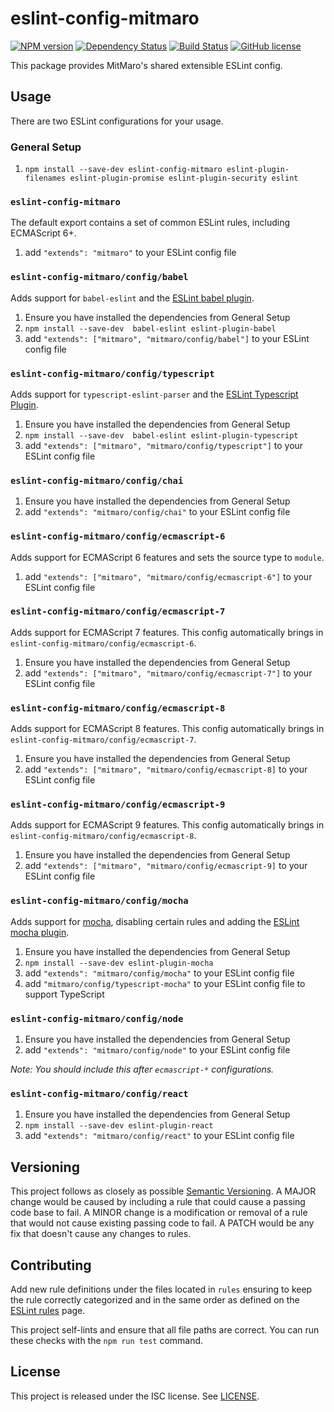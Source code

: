# eslint-config-mitmaro

[![NPM version](https://img.shields.io/npm/v/eslint-config-mitmaro.svg)][1]
[![Dependency Status](https://david-dm.org/MitMaro/eslint-config-mitmaro.svg)][2]
[![Build Status](https://travis-ci.org/MitMaro/eslint-config-mitmaro.svg?branch=master)][3]
[![GitHub license](https://img.shields.io/badge/license-ISC-blue.svg)][4]

This package provides MitMaro's shared extensible ESLint config.

## Usage

There are two ESLint configurations for your usage.

### General Setup

1. `npm install --save-dev eslint-config-mitmaro eslint-plugin-filenames eslint-plugin-promise eslint-plugin-security eslint`

### `eslint-config-mitmaro`

The default export contains a set of common ESLint rules, including ECMAScript 6+.

1. add `"extends": "mitmaro"` to your ESLint config file

### `eslint-config-mitmaro/config/babel`

Adds support for `babel-eslint` and the [ESLint babel plugin][5].

1. Ensure you have installed the dependencies from General Setup
1. `npm install --save-dev  babel-eslint eslint-plugin-babel`
1. add `"extends": ["mitmaro", "mitmaro/config/babel"]` to your ESLint config file

### `eslint-config-mitmaro/config/typescript`

Adds support for `typescript-eslint-parser` and the [ESLint Typescript Plugin][eslint-plugin-typescript].

1. Ensure you have installed the dependencies from General Setup
1. `npm install --save-dev  babel-eslint eslint-plugin-typescript`
1. add `"extends": ["mitmaro", "mitmaro/config/typescript"]` to your ESLint config file

### `eslint-config-mitmaro/config/chai`

1. Ensure you have installed the dependencies from General Setup
1. add `"extends": "mitmaro/config/chai"` to your ESLint config file

### `eslint-config-mitmaro/config/ecmascript-6`

Adds support for ECMAScript 6 features and sets the source type to `module`.

1. add `"extends": ["mitmaro", "mitmaro/config/ecmascript-6"]` to your ESLint config file

### `eslint-config-mitmaro/config/ecmascript-7`

Adds support for ECMAScript 7 features. This config automatically brings in `eslint-config-mitmaro/config/ecmascript-6`.

1. Ensure you have installed the dependencies from General Setup
1. add `"extends": ["mitmaro", "mitmaro/config/ecmascript-7"]` to your ESLint config file

### `eslint-config-mitmaro/config/ecmascript-8`

Adds support for ECMAScript 8 features. This config automatically brings in `eslint-config-mitmaro/config/ecmascript-7`.

1. Ensure you have installed the dependencies from General Setup
1. add `"extends": ["mitmaro", "mitmaro/config/ecmascript-8]` to your ESLint config file

### `eslint-config-mitmaro/config/ecmascript-9`

Adds support for ECMAScript 9 features. This config automatically brings in `eslint-config-mitmaro/config/ecmascript-8`.

1. Ensure you have installed the dependencies from General Setup
1. add `"extends": ["mitmaro", "mitmaro/config/ecmascript-9]` to your ESLint config file

### `eslint-config-mitmaro/config/mocha`

Adds support for [mocha][6], disabling certain rules and adding the [ESLint mocha plugin][7].

1. Ensure you have installed the dependencies from General Setup
1. `npm install --save-dev eslint-plugin-mocha`
1. add `"extends": "mitmaro/config/mocha"` to your ESLint config file
1. add `"mitmaro/config/typescript-mocha"` to your ESLint config file to support TypeScript

### `eslint-config-mitmaro/config/node`

1. Ensure you have installed the dependencies from General Setup
1. add `"extends": "mitmaro/config/node"` to your ESLint config file

_Note: You should include this after `ecmascript-*` configurations._

### `eslint-config-mitmaro/config/react`

1. Ensure you have installed the dependencies from General Setup
1. `npm install --save-dev eslint-plugin-react`
1. add `"extends": "mitmaro/config/react"` to your ESLint config file

## Versioning

This project follows as closely as possible [Semantic Versioning][8]. A MAJOR change would be caused
by including a rule that could cause a passing code base to fail. A MINOR change is a modification or removal of a rule
that would not cause existing passing code to fail. A PATCH would be any fix that doesn't cause any changes to rules. 

## Contributing

Add new rule definitions under the files located in `rules` ensuring to keep the rule correctly categorized and in the
same order as defined on the [ESLint rules][9] page.

This project self-lints and ensure that all file paths are correct. You can run these checks with the `npm run test`
command.

## License

This project is released under the ISC license. See [LICENSE].

[1]:https://www.npmjs.com/package/eslint-config-mitmaro
[2]:https://david-dm.org/MitMaro/eslint-config-mitmaro
[3]:https://travis-ci.org/MitMaro/eslint-config-mitmaro
[4]:https://raw.githubusercontent.com/MitMaro/eslint-config-mitmaro/master/LICENSE
[5]:https://github.com/babel/eslint-plugin-babel
[eslint-plugin-typescript]:https://github.com/nzakas/eslint-plugin-typescript
[6]:mochajs.org
[7]:https://github.com/lo1tuma/eslint-plugin-mocha
[8]:http://semver.org/
[9]:http://eslint.org/docs/rules/
[LICENSE]:LICENSE
